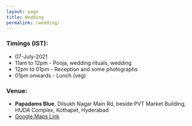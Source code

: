 ```yaml
---
layout: page
title: Wedding
permalink: /wedding/
---
```


### Timings (IST):
* 07-July-2021
* 11am to 12pm - Pooja, wedding rituals, wedding
* 12pm to 01pm - Reception and some photographs
* 01pm onwards - Lunch (veg)

### Venue:
* __Papadams Blue__, Dilsukh Nagar Main Rd, beside PVT Market Building, HUDA Complex, Kothapet, Hyderabad
* [Google Maps Link](https://goo.gl/maps/PhZAWTFhmKwWXcB79) 
